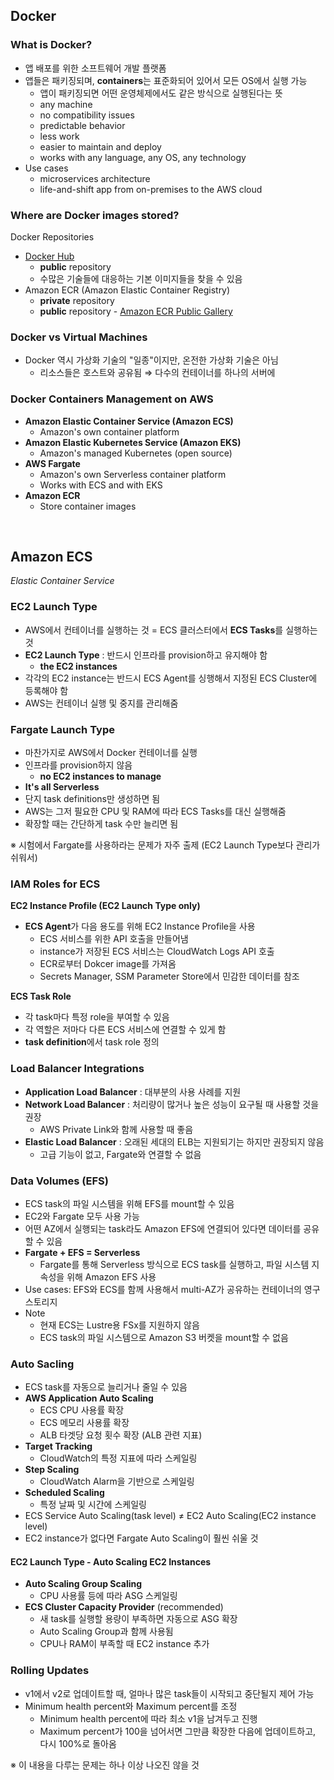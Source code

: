 ## Docker

### What is Docker?

- 앱 배포를 위한 소프트웨어 개발 플랫폼
- 앱들은 패키징되며, **containers**는 표준화되어 있어서 모든 OS에서 실행 가능
  - 앱이 패키징되면 어떤 운영체제에서도 같은 방식으로 실행된다는 뜻
  - any machine
  - no compatibility issues
  - predictable behavior
  - less work
  - easier to maintain and deploy
  - works with any language, any OS, any technology
- Use cases
  - microservices architecture
  - life-and-shift app from on-premises to the AWS cloud

### Where are Docker images stored?

Docker Repositories

- [Docker Hub](https://hub.docker.com)
  - **public** repository
  - 수많은 기술들에 대응하는 기본 이미지들을 찾을 수 있음
- Amazon ECR (Amazon Elastic Container Registry)
  - **private** repository
  - **public** repository - [Amazon ECR Public Gallery](https://gallery.ecr.aws)

### Docker vs Virtual Machines

- Docker 역시 가상화 기술의 "일종"이지만, 온전한 가상화 기술은 아님
  - 리소스들은 호스트와 공유됨 ⇒ 다수의 컨테이너를 하나의 서버에

### Docker Containers Management on AWS

- **Amazon Elastic Container Service (Amazon ECS)**
  - Amazon's own container platform
- **Amazon Elastic Kubernetes Service (Amazon EKS)**
  - Amazon's managed Kubernetes (open source)
- **AWS Fargate**
  - Amazon's own Serverless container platform
  - Works with ECS and with EKS
- **Amazon ECR**
  - Store container images

<br>

## Amazon ECS

_Elastic Container Service_

### EC2 Launch Type

- AWS에서 컨테이너를 실행하는 것 = ECS 클러스터에서 **ECS Tasks**를 실행하는 것
- **EC2 Launch Type** : 반드시 인프라를 provision하고 유지해야 함
  - **the EC2 instances**
- 각각의 EC2 instance는 반드시 ECS Agent를 싱행해서 지정된 ECS Cluster에 등록해야 함
- AWS는 컨테이너 실행 및 중지를 관리해줌

### Fargate Launch Type

- 마찬가지로 AWS에서 Docker 컨테이너를 실행
- 인프라를 provision하지 않음
  - **no EC2 instances to manage**
- **It's all Serverless**
- 단지 task definitions만 생성하면 됨
- AWS는 그저 필요한 CPU 및 RAM에 따라 ECS Tasks를 대신 실행해줌
- 확장할 때는 간단하게 task 수만 늘리면 됨

※ 시험에서 Fargate를 사용하라는 문제가 자주 출제 (EC2 Launch Type보다 관리가 쉬워서)

### IAM Roles for ECS

**EC2 Instance Profile (EC2 Launch Type only)**

- **ECS Agent**가 다음 용도를 위해 EC2 Instance Profile을 사용
  - ECS 서비스를 위한 API 호출을 만들어냄
  - instance가 저장된 ECS 서비스는 CloudWatch Logs API 호출
  - ECR로부터 Dokcer image를 가져옴
  - Secrets Manager, SSM Parameter Store에서 민감한 데이터를 참조

**ECS Task Role**

- 각 task마다 특정 role을 부여할 수 있음
- 각 역할은 저마다 다른 ECS 서비스에 연결할 수 있게 함
- **task definition**에서 task role 정의

### Load Balancer Integrations

- **Application Load Balancer** : 대부분의 사용 사례를 지원
- **Network Load Balancer** : 처리량이 많거나 높은 성능이 요구될 때 사용할 것을 권장
  - AWS Private Link와 함께 사용할 때 좋음
- **Elastic Load Balancer** : 오래된 세대의 ELB는 지원되기는 하지만 권장되지 않음
  - 고급 기능이 없고, Fargate와 연결할 수 없음

### Data Volumes (EFS)

- ECS task의 파일 시스템을 위해 EFS를 mount할 수 있음
- EC2와 Fargate 모두 사용 가능
- 어떤 AZ에서 실행되는 task라도 Amazon EFS에 연결되어 있다면 데이터를 공유할 수 있음
- **Fargate + EFS = Serverless**
  - Fargate를 통해 Serverless 방식으로 ECS task를 실행하고, 파일 시스템 지속성을 위해 Amazon EFS 사용
- Use cases: EFS와 ECS를 함께 사용해서 multi-AZ가 공유하는 컨테이너의 영구 스토리지
- Note
  - 현재 ECS는 Lustre용 FSx를 지원하지 않음
  - ECS task의 파일 시스템으로 Amazon S3 버켓을 mount할 수 없음

### Auto Sacling

- ECS task를 자동으로 늘리거나 줄일 수 있음
- **AWS Application Auto Scaling**
  - ECS CPU 사용률 확장
  - ECS 메모리 사용률 확장
  - ALB 타겟당 요청 횟수 확장 (ALB 관련 지표)
- **Target Tracking**
  - CloudWatch의 특정 지표에 따라 스케일링
- **Step Scaling**
  - CloudWatch Alarm을 기반으로 스케일링
- **Scheduled Scaling**
  - 특정 날짜 및 시간에 스케일링
- ECS Service Auto Scaling(task level) ≠ EC2 Auto Scaling(EC2 instance level)
- EC2 instance가 없다면 Fargate Auto Scaling이 훨씬 쉬울 것

#### EC2 Launch Type - Auto Scaling EC2 Instances

- **Auto Scaling Group Scaling**
  - CPU 사용률 등에 따라 ASG 스케일링
- **ECS Cluster Capacity Provider** (recommended)
  - 새 task를 실행할 용량이 부족하면 자동으로 ASG 확장
  - Auto Scaling Group과 함께 사용됨
  - CPU나 RAM이 부족할 때 EC2 instance 추가

### Rolling Updates

- v1에서 v2로 업데이트할 때, 얼마나 많은 task들이 시작되고 중단될지 제어 가능
- Minimum health percent와 Maximum percent를 조정
  - Minimum health percent에 따라 최소 v1을 남겨두고 진행
  - Maximum percent가 100을 넘어서면 그만큼 확장한 다음에 업데이트하고, 다시 100%로 돌아옴

※ 이 내용을 다루는 문제는 하나 이상 나오진 않을 것
